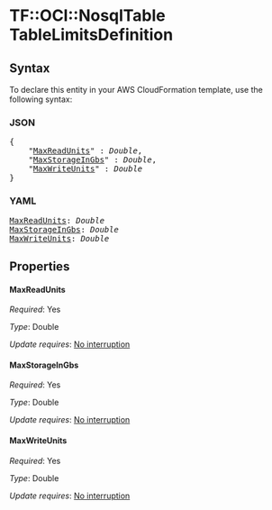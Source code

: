 # TF::OCI::NosqlTable TableLimitsDefinition

## Syntax

To declare this entity in your AWS CloudFormation template, use the following syntax:

### JSON

<pre>
{
    "<a href="#maxreadunits" title="MaxReadUnits">MaxReadUnits</a>" : <i>Double</i>,
    "<a href="#maxstorageingbs" title="MaxStorageInGbs">MaxStorageInGbs</a>" : <i>Double</i>,
    "<a href="#maxwriteunits" title="MaxWriteUnits">MaxWriteUnits</a>" : <i>Double</i>
}
</pre>

### YAML

<pre>
<a href="#maxreadunits" title="MaxReadUnits">MaxReadUnits</a>: <i>Double</i>
<a href="#maxstorageingbs" title="MaxStorageInGbs">MaxStorageInGbs</a>: <i>Double</i>
<a href="#maxwriteunits" title="MaxWriteUnits">MaxWriteUnits</a>: <i>Double</i>
</pre>

## Properties

#### MaxReadUnits

_Required_: Yes

_Type_: Double

_Update requires_: [No interruption](https://docs.aws.amazon.com/AWSCloudFormation/latest/UserGuide/using-cfn-updating-stacks-update-behaviors.html#update-no-interrupt)

#### MaxStorageInGbs

_Required_: Yes

_Type_: Double

_Update requires_: [No interruption](https://docs.aws.amazon.com/AWSCloudFormation/latest/UserGuide/using-cfn-updating-stacks-update-behaviors.html#update-no-interrupt)

#### MaxWriteUnits

_Required_: Yes

_Type_: Double

_Update requires_: [No interruption](https://docs.aws.amazon.com/AWSCloudFormation/latest/UserGuide/using-cfn-updating-stacks-update-behaviors.html#update-no-interrupt)

